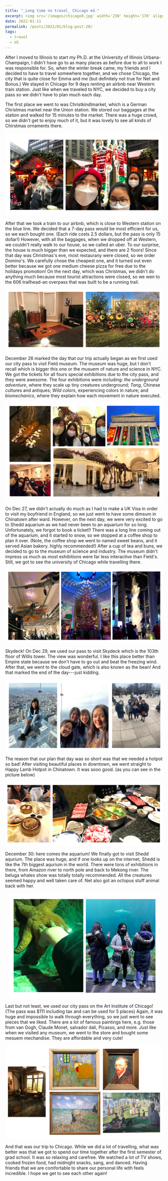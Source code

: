 ```yaml
---
title: "_Long time no travel_ Chicago ed."
excerpt: <img src='/images/chicago0.jpg' width='230' height='170' align="right" hspace="20"> After I moved to Illinois to start my Ph.D. at the University of Illinois Urbana-Champaign, I didn't have go to as many places as before due to all to work I was responsible for. So, when the winter break came, my friends and I decided to have to travel somewhere together, and we chose Chicago, the city that is quite close for Emma and me (but definitely not true for Net and Bonus.) We stayed in Chicago for 9 days renting an airbnb near Western train station. Just like when we traveled to NYC, we decided to buy a city pass so we didn't have to plan much each day. 
date: 2022-01-11
permalink: /posts/2022/01/blog-post-20/
tags:
  - travel
  - US
---
```


After I moved to Illinois to start my Ph.D. at the University of Illinois Urbana-Champaign, I didn't have go to as many places as before due to all to work I was responsible for. So, when the winter break came, my friends and I decided to have to travel somewhere together, and we chose Chicago, the city that is quite close for Emma and me (but definitely not true for Net and Bonus.) We stayed in Chicago for 9 days renting an airbnb near Western train station. Just like when we traveled to NYC, we decided to buy a city pass so we didn't have to plan much each day. 

The first place we went to was Christkindlmarket, which is a German Christmas market near the Union station. We stored our baggages at the station and walked for 15 minutes to the market. There was a huge crowd, so we didn't get to enjoy much of it, but it was lovely to see all kinds of Chirstmas ornaments there. 

<p align="center" >
  <img src="/images/chicago1.png">
</p>

After that we took a train to our airbnb, which is close to Western station on the blue line. We decided that a 7-day pass would be most efficient for us, so we each bought one. (Each ride costs 2.5 dollars, but the pass is only 15 dollar!) However, with all the baggages, when we dropped off at Western, we couldn't really walk to our house, so we called an uber. To our surprise, the house is much bigger than we expected, and there are 2 floors! Since that day was Christmas's eve, most restaurany were closed, so we order Domino's. We carefully chose the cheapest one, and it turned out even better because we got one medium cheese pizza for free due to the holidays promotion! On the next day, which was Christmas, we didn't do anything much because most tourist attractions were closed, so we wen to the 606 trailhead-an overpass that was built to be a running trail.

<p align="center">
  <img src="/images/chicago2.png">
</p>

December 26 marked the day that our trip actually began as we first used our city pass to visit Field museum. The museum was huge, but I don't recall which is bigger this one or the musuem of nature and science in NYC. We got the tickets for all fours special exhibitions due to the city pass, and they were awesome. The four exhibitions were including: _the underground adventure_, where they scale up tiny creatures underground; _Tang_, Chinese cultures and antiques; _Wild colors_, experiencing colors in nature; and _biomechanics_, where they explain how each movement in nature executed. 

<p align="center">
  <img src="/images/chicago3.png">
</p>

On Dec 27, we didn't actually do much as I had to make a UK Visa in order to visit my boyfriend in England, so we just went to have some dimsum in Chinatown after ward. However, on the next day, we were very excited to go to Shedd aquarium as we had never been to an aquarium for so long. Unfortunately, we forgot to book a ticket!! There was a long line coming out of the aquarium, and it started to snow, so we stopped at a coffee shop to plan it over. (Note, the coffee shop we went to named sweet beans, and it served Asian bakery. highly recommended!) After a cup of tea and buns, we decided to go to the museum of science and industry. The museum didn't impress us much as most exhibitions were far less interactive than Field's. Still, we got to see the university of Chicago while travelling there.

<p align="center">
  <img src="/images/chicago4.png">
</p>

Skydeck! On Dec 29, we used our pass to visit Skydeck which is the 103th floor of Willis tower. The view was wonderful. I like this place better than Empire state because we don't have to go out and beat the freezing wind. After that, we went to the cloud gate, which is also known as the bean! And that marked the end of the day---just kidding. 

<p align="center">
  <img src="/images/chicago5.png">
</p>

The reason that our plan that day was so short was that we needed a hotpot so bad! After visiting beautiful places in downtown, we went straight to Happy Lamb Hotpot in Chinatown. It was sooo good. (as you can see in the picture below)

<p align="center">
  <img src="/images/chicago8.png">
</p>

December 30: here comes the aquarium! We finally got to visit Shedd aqurium. The place was huge, and if one looks up on the internet, Shedd is like the 7th biggest aqurium in the world. There were tons of exhibitions in there, from Amazon river to north pole and back to Mekong river. The beluga whales show was totally totally recommended. All the creatures seemed happy and well taken care of. Net also got an octopus stuff animal back with her. 

<p align="center">
  <img src="/images/chicago6.png">
</p>

Last but not least, we used our city pass on the Art Institute of Chicago! (The pass was $111 including tax and can be used for 5 places) Again, it was huge and impossible to walk through everything, so we just went to see pieces that we liked. There are a lot of famous paintings here, e.g. those from van Gogh, Claude Monet, salvador dali, Picasso, and more. Just like when we visited any museum, we went to the store and bought some mesuem mechandise. They are affordable and very cute!  

<p align="center">
  <img src="/images/chicago7.png">
</p>

And that was our trip to Chicago. While we did a lot of travelling, what was better was that we got to spend our time together after the first semester of grad school. It was so relaxing and carefree. We watched a lot of TV shows, cooked frozen food, had midnight snacks, sang, and danced. Having friends that we are comfortable to share our personal life with feels incredible. I hope we get to see each other again! 





